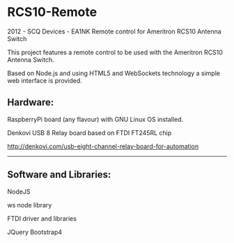 # RCS10-Remote
2012 - SCQ Devices - EA1NK
Remote control for Ameritron RCS10 Antenna Switch

This project features a remote control to be used with the Ameritron RCS10 Antenna Switch.

Based on Node.js and using HTML5 and WebSockets technology a simple web interface is provided.

Hardware:
----------------------------------------------------------------

RaspberryPi board (any flavour) with GNU Linux OS installed.

Denkovi USB 8 Relay board based on FTDI FT245RL chip

http://denkovi.com/usb-eight-channel-relay-board-for-automation

----------------------------------------------------------------

Software and Libraries:
----------------------------------------------------------------

NodeJS

ws node library

FTDI driver and libraries

JQuery
Bootstrap4


